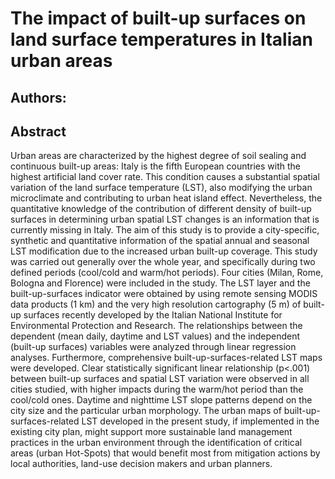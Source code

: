 # The impact of built-up surfaces on land surface temperatures in Italian urban areas

## Authors:

## Abstract

Urban areas are characterized by the highest degree of soil sealing and continuous built-up areas: Italy is the fifth European countries with the highest artificial land cover rate. This condition causes a substantial spatial variation of the land surface temperature (LST), also modifying the urban microclimate and contributing to urban heat island effect. Nevertheless, the quantitative knowledge of the contribution of different density of built-up surfaces in determining urban spatial LST changes is an information that is currently missing in Italy.
The aim of this study is to provide a city-specific, synthetic and quantitative information of the spatial annual and seasonal LST modification due to the increased urban built-up coverage.
This study was carried out generally over the whole year, and specifically during two defined periods (cool/cold and warm/hot periods). Four cities (Milan, Rome, Bologna and Florence) were included in the study. The LST layer and the built-up-surfaces indicator were obtained by using remote sensing MODIS data products (1 km) and the very high resolution cartography (5 m) of built-up surfaces recently developed by the Italian National Institute for Environmental Protection and Research. The relationships between the dependent (mean daily, daytime and LST values) and the independent (built-up surfaces) variables were analyzed through linear regression analyses. Furthermore, comprehensive built-up-surfaces-related LST maps were developed.
Clear statistically significant linear relationship (p<.001) between built-up surfaces and spatial LST variation were observed in all cities studied, with higher impacts during the warm/hot period than the cool/cold ones. Daytime and nighttime LST slope patterns depend on the city size and the particular urban morphology. The urban maps of built-up-surfaces-related LST developed in the present study, if implemented in the existing city plan, might support more sustainable land management practices in the urban environment through the identification of critical areas (urban Hot-Spots) that would benefit most from mitigation actions by local authorities, land-use decision makers and urban planners.
